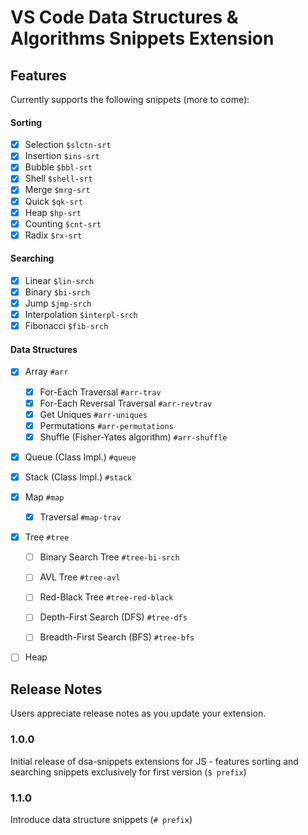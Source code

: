 # VS Code Data Structures & Algorithms Snippets Extension

## Features

Currently supports the following snippets (more to come):

#### Sorting

- [x] Selection `$slctn-srt`
- [x] Insertion `$ins-srt`
- [x] Bubble `$bbl-srt`
- [x] Shell `$shell-srt`
- [x] Merge `$mrg-srt`
- [x] Quick `$qk-srt`
- [x] Heap `$hp-srt`
- [x] Counting `$cnt-srt`
- [x] Radix `$rx-srt`

#### Searching

- [x] Linear `$lin-srch`
- [x] Binary `$bi-srch`
- [x] Jump `$jmp-srch`
- [x] Interpolation `$interpl-srch`
- [x] Fibonacci `$fib-srch`

#### Data Structures

- [x] Array `#arr`

  - [x] For-Each Traversal `#arr-trav`
  - [x] For-Each Reversal Traversal `#arr-revtrav`
  - [x] Get Uniques `#arr-uniques`
  - [x] Permutations `#arr-permutations`
  - [x] Shuffle (Fisher-Yates algorithm) `#arr-shuffle`

- [x] Queue (Class Impl.) `#queue`

- [x] Stack (Class Impl.) `#stack`

- [x] Map `#map`
    - [x] Traversal `#map-trav`

- [x] Tree `#tree`

    - [ ] Binary Search Tree `#tree-bi-srch`
    
    - [ ] AVL Tree `#tree-avl`
    
    - [ ] Red-Black Tree `#tree-red-black`
    
    - [ ] Depth-First Search (DFS) `#tree-dfs`
    
    - [ ] Breadth-First Search (BFS) `#tree-bfs`

- [ ] Heap

## Release Notes

Users appreciate release notes as you update your extension.

### 1.0.0

Initial release of dsa-snippets extensions for JS - features sorting and searching snippets exclusively for first version (`$ prefix`)

### 1.1.0

Introduce data structure snippets (`# prefix`)
